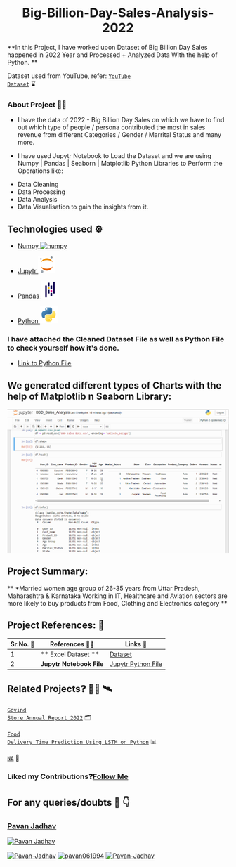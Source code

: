 <h1 align="center">Big-Billion-Day-Sales-Analysis-2022</h1>

**In this Project, I have worked upon Dataset of Big Billion Day Sales happened in 2022 Year and Processed + Analyzed Data With the help of Python. ** 

Dataset used from YouTube, refer: <code>[YouTube Dataset](https://drive.google.com/file/d/1S_bY28PybkgEsiI_8Pj9NJ9cB9d98B7u/view)</code> :hourglass:

### About Project 👨‍💻

- I have the data of 2022 - Big Billion Day Sales on which we have to find out which type of people / persona contributed the most in sales revenue from different  Categories / Gender / Marrital Status and many more. 
  
- I have used Jupytr Notebook to Load the Dataset and we are using Numpy | Pandas | Seaborn | Matplotlib Python Libraries to Perform the Operations like: 
* Data Cleaning
* Data Processing
* Data Analysis
* Data Visualisation to gain the insights from it. 
  
## Technologies used ⚙️

* <a href="https://numpy.org/" target="_blank" rel="noreferrer">Numpy <img src="https://cdn.jsdelivr.net/gh/devicons/devicon/icons/numpy/numpy-original.svg" alt="numpy" width="40" height="40"/></a>

* <a href="https://jupyter.org/" target="_blank" rel="noreferrer">Jupytr <img src="https://github.com/Pavan-Jadhav/Pavan-Jadhav/blob/main/icons8-jupyter.svg" alt="jupyter" width="40" height="40"/> </a>

* <a href="https://pandas.pydata.org/" target="_blank" rel="noreferrer">Pandas <img src="https://raw.githubusercontent.com/devicons/devicon/2ae2a900d2f041da66e950e4d48052658d850630/icons/pandas/pandas-original.svg" alt="pandas" width="40" height="40"/> </a>

* <a href="https://www.python.org" target="_blank" rel="noreferrer">Python <img src="https://raw.githubusercontent.com/devicons/devicon/master/icons/python/python-original.svg" alt="python" width="40" height="40"/> </a>

### I have attached the Cleaned Dataset File as well as Python File to check yourself how it's done.
  
 * <a href="https://github.com/Pavan-Jadhav/Big-Billion-Day-Sales-Analysis-2022/blob/main/BBD_Sales_Analysis.ipynb"> Link to Python File </a>  
  
## We generated different types of Charts with the help of Matplotlib n Seaborn Library:
 
  <picture><img align="center" src="https://github.com/Pavan-Jadhav/Big-Billion-Day-Sales-Analysis-2022/blob/main/BBD_Sales_Analysis_2022.gif" alt="BBD_Data_Analysis 2022"/></picture>
  
## Project Summary:
  
** *Married women age group of 26-35 years from Uttar Pradesh,  Maharashtra & Karnataka Working in IT, Healthcare and Aviation sectors are more likely to buy products from Food, Clothing and Electronics category **

## Project References: 🔗

|**Sr.No. 🔢**|**References 👨‍💻**| **Links :link:**|
|------|--------------------|---------------------|
|1| ** Excel Dataset ** | [Dataset](https://github.com/Pavan-Jadhav/Big-Billion-Day-Sales-Analysis-2022/blob/main/BBD%20Sales%20Data.csv)|
|2| **Jupytr Notebook File** | [Jupytr Python File](https://github.com/Pavan-Jadhav/Big-Billion-Day-Sales-Analysis-2022/blob/main/BBD_Sales_Analysis.ipynb) |
  
## Related Projects:question: 👨‍💻 🛰️

<code>[Govind Store Annual Report 2022](https://github.com/Pavan-Jadhav/Govind-Store-Annual-Report-2022)</code> 🗂️

<code>[Food Delivery Time Prediction Using LSTM on Python](https://github.com/Pavan-Jadhav/Food_Delivery_Time_Prediction_Using_LSTM_Python)</code> 📊
 
<code>[NA](https://)</code> 📑
  
  
### Liked my Contributions:question:[Follow Me](https://github.com/Pavan-Jadhav/)

## For any queries/doubts 🔗 👇 

### [Pavan Jadhav](#)
<p align="left"> <a href="https://twitter.com/pavan061994" target="blank"><img src="https://img.shields.io/twitter/follow/pavan061994?logo=twitter&style=for-the-badge" alt="Pavan Jadhav" /></a> </p>

<a href="https://www.linkedin.com/in/pavanjadhav" target="blank"><img align="center" src="https://img.shields.io/badge/-PavanJadhav-blue?style=flat-square&logo=Linkedin&logoColor=white&link=https://www.linkedin.com/in/Pavan-Jadhav/" alt="Pavan-Jadhav" height="20" width="100" /></a>
<a href="https://www.instagram.com/pavan061994" target="blank"><img align="center" src="https://img.shields.io/badge/-@pavan061994-D7008A?style=flat-square&labelColor=D7008A&logo=Instagram&logoColor=white&link=https://www.instagram.com/pavan061994" alt="pavan061994" height="20" width="110" /></a>
<a href="https://github.com/Pavan-Jadhav" target="blank"><img align="center" src="https://img.shields.io/github/followers/Pavan-Jadhav?label=Follow&style=social&link=https://github.com/Pavan-Jadhav/" alt="Pavan-Jadhav" height="20" width="90" /></a>
